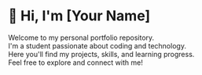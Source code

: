 # 👋 Hi, I'm [Your Name]

Welcome to my personal portfolio repository.  
I'm a student passionate about coding and technology.  
Here you'll find my projects, skills, and learning progress.  
Feel free to explore and connect with me!

